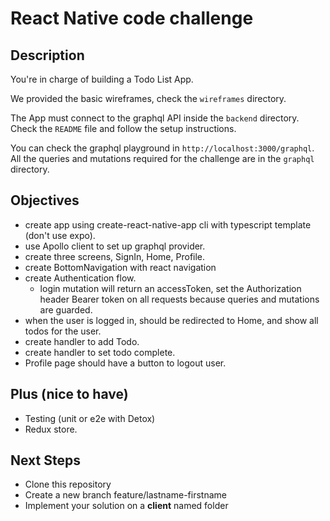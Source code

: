 # React Native code challenge
## Description
You're in charge of building a Todo List App.

We provided the basic wireframes, check the `wireframes` directory.

The App must connect to the graphql API inside the `backend` directory. Check the `README` file and follow the setup instructions.

You can check the graphql playground in `http://localhost:3000/graphql`. All the queries and mutations required for the challenge are in the `graphql` directory.

## Objectives
- create app using create-react-native-app cli with typescript template (don't use expo).
- use Apollo client to set up graphql provider.
- create three screens, SignIn, Home, Profile.
- create BottomNavigation with react navigation
- create Authentication flow.
  - login mutation will return an accessToken, set the Authorization header Bearer token on all requests because queries and mutations are guarded.
- when the user is logged in, should be redirected to Home, and show all todos for the user.
- create handler to add Todo.
- create handler to set todo complete.
- Profile page should have a button to logout user.

## Plus (nice to have)
- Testing (unit or e2e with Detox)
- Redux store.

## Next Steps

- Clone this repository
- Create a new branch feature/lastname-firstname
- Implement your solution on a **client** named folder



